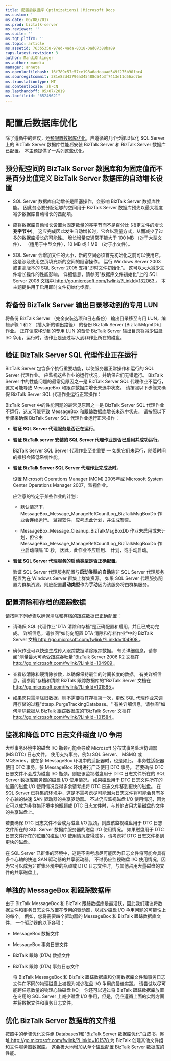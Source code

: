 ```yaml
---
title: 配置后数据库 Optimizations1 |Microsoft Docs
ms.custom: ''
ms.date: 06/08/2017
ms.prod: biztalk-server
ms.reviewer: ''
ms.suite: ''
ms.tgt_pltfrm: ''
ms.topic: article
ms.assetid: 763b5358-97ed-4ada-8318-0ad07388ba89
caps.latest.revision: 3
author: MandiOhlinger
ms.author: mandia
manager: anneta
ms.openlocfilehash: 16f789c57c57ce198a6adeaaad549f275b90fbc4
ms.sourcegitcommit: 381e83d43796a345488d54b3f7413e11d56ad7be
ms.translationtype: MT
ms.contentlocale: zh-CN
ms.lasthandoff: 05/07/2019
ms.locfileid: "65249621"
---
```

# <a name="post-configuration-database-optimizations"></a>配置后数据库优化
除了遵循中的建议，还[预配置数据库优化](../technical-guides/post-configuration-database-optimizations1.md)，应遵循的几个步骤以优化 SQL Server 上的 BizTalk Server 数据库性能*后*安装 BizTalk Server 和 BizTalk Server 数据库已配置。 本主题提供了一系列这些优化。  
  
## <a name="pre-allocate-space-for-biztalk-server-databases-and-define-auto-growth-settings-for-biztalk-server-databases-to-a-fixed-value-instead-of-a-percentage-value"></a>预分配空间的 BizTalk Server 数据库和为固定值而不是百分比值定义 BizTalk Server 数据库的自动增长设置  
  
-   SQL Server 数据库自动增长是阻塞操作，会影响 BizTalk Server 数据库性能。 因此务必要分配足够的空间用于 BizTalk Server 数据库预先以最大程度减少数据库自动增长的匹配项。  
  
-   应将数据库自动增长设置为固定数量的兆字节而不是百分比 (指定文件的增长**兆字节中**)。 这应完成因此发生自动增长时，它会以测量方式，从而减少了过多的数据库增长的可能性。 增长增量应通常不能大于 100 MB （对于大型文件）、 （适用于中型文件），10 MB 或 1 MB （对于小文件）。  
  
-   SQL Server 会增加文件的大小，新的空间必须首先初始化之前可以使用它。 这是涉及使用空页填充新的空间的阻塞操作。 运行 Windows Server 2003 或更高版本的 SQL Server 2005 支持"即时文件初始化"。 这可以大大减少文件增长操作的性能影响。 详细信息，请参阅"数据库文件初始化"上的 SQL Server 2008 文档中[ http://go.microsoft.com/fwlink/?LinkId=132063 ](http://go.microsoft.com/fwlink/?LinkId=132063)。 本主题提供用于启用即时文件初始化步骤。  
  
## <a name="move-the-backup-biztalk-server-output-directory-to-a-dedicated-lun"></a>将备份 BizTalk Server 输出目录移动到的专用 LUN  
 将备份 BizTalk Server （完全安装选项和日志备份） 输出目录移至专用 LUN，编辑步骤 1 和 2 （插入新的输出路径） 的备份 BizTalk Server [BizTalkMgmtDb] 作业。 正在读取移动到的专用 LUN 的备份 BizTalk Server 输出目录将减少磁盘 I/O 争用，运行时，该作业是通过写入到非作业所在的磁盘。  
  
## <a name="verify-the-biztalk-server-sql-agent-jobs-are-running"></a>验证 BizTalk Server SQL 代理作业正在运行  
 BizTalk Server 包含多个执行重要功能，以使服务器正常操作和运行的 SQL Server 代理作业。 应监视这些作业的运行状况，并确保它们无错运行。 BizTalk Server 中的性能问题的最常见原因之一是 BizTalk Server SQL 代理作业不运行，这又可能导致 MessageBox 和跟踪数据库增长未选中状态。 请按照以下步骤来确保 BizTalk Server SQL 代理作业运行正常操作：  
  
 BizTalk Server 中的性能问题的最常见原因之一是 BizTalk Server SQL 代理作业不运行，这又可能导致 MessageBox 和跟踪数据库增长未选中状态。 请按照以下步骤来确保 BizTalk Server SQL 代理作业运行正常操作：  
  
-   **验证 SQL Server 代理服务是否正在运行**。  
  
-   **验证 BizTalk server 安装的 SQL Server 代理作业是否已启用并成功运行**。  
  
     BizTalk Server SQL Server 代理作业至关重要 — 如果它们未运行，随着时间的推移会降低系统性能。  
  
-   **验证 BizTalk Server SQL Server 代理作业完成及时**。  
  
     设置 Microsoft Operations Manager (MOM) 2005年或 Microsoft System Center Operations Manager 2007，监视作业。  
  
     应注意的特定于某些作业的计划：  
  
    -   默认情况下，MessageBox_Message_ManageRefCountLog_BizTalkMsgBoxDb 作业会连续运行。 监视软件，应考虑此计划，并生成警告。  
  
    -   MessageBox_Message_Cleanup_BizTalkMsgBoxDb 作业未启用或未计划，但它由 MessageBox_Message_ManageRefCountLog_BizTalkMsgBoxDb 作业启动每隔 10 秒。 因此，此作业不应启用、 计划，或手动启动。  
  
-   **验证 SQL Server 代理服务的启动类型是否正确配置**。  
  
     验证 SQL Server 代理服务配置与**启动类型**的**自动**除非 SQL Server 代理服务配置为在 Windows Server 群集上群集资源。 如果 SQL Server 代理服务配置为群集资源，则应配置**启动类型**作为**手动**因为该服务将由群集服务。  
  
## <a name="configure-purging-and-archiving-of-tracking-data"></a>配置清除和存档的跟踪数据  
 请按照下列步骤以确保清除和存档的跟踪数据已正确配置：  
  
-   请确保 SQL 代理作业"DTA 清除和存档"是正确配置和启用，并且已成功完成。 详细信息，请参阅"如何向配置 DTA 清除和存档作业"中的 BizTalk Server 文档[ http://go.microsoft.com/fwlink/?LinkId=104908 ](http://go.microsoft.com/fwlink/?LinkId=104908)。  
  
-   确保作业可以快速生成传入跟踪数据清除跟踪数据。 有关详细信息，请参阅"测量最大可承受跟踪吞吐量"BizTalk Server 2006 R2 文档在[ http://go.microsoft.com/fwlink/?LinkId=104909 ](http://go.microsoft.com/fwlink/?LinkId=104909)。  
  
-   查看软清除和硬清除参数，以确保保持最佳的时间长度的数据。 有关详细信息，请参阅"存档和清除 BizTalk 跟踪数据库的"BizTalk Server 文档在[ http://go.microsoft.com/fwlink/?LinkId=101585 ](http://go.microsoft.com/fwlink/?LinkId=101585)。  
  
-   如果您只需清除旧数据，则不需要将其存档第一次，更改 SQL 代理作业来调用存储的过程"dtasp_PurgeTrackingDatabase。" 有关详细信息，请参阅"如何清除数据从 BizTalk 跟踪数据库的"BizTalk Server 文档在[ http://go.microsoft.com/fwlink/?LinkId=101584 ](http://go.microsoft.com/fwlink/?LinkId=101584)。  
  
## <a name="monitor-and-reduce-dtc-log-file-disk-io-contention"></a>监视和降低 DTC 日志文件磁盘 I/O 争用  
 大型事务环境中的磁盘 I/O 瓶颈可能会导致 Microsoft 分布式事务处理协调器 (MS DTC) 日志文件。 使用支持事务，例如 SQL Server、 MSMQ 或 MQSeries，或在多 MessageBox 环境中的适配器时，也是如此。 事务性适配器使用 DTC 事务，多 MessageBox 环境进行广泛使用 DTC 事务。 若要确保 DTC 日志文件不会成为磁盘 I/O 瓶颈，则应该监视磁盘用于 DTC 日志文件所在的 SQL Server 数据库服务器的磁盘 I/O 使用情况。 如果磁盘用于 DTC 日志文件所在的位置的磁盘 I/O 使用情况变得多余请考虑将 DTC 日志文件移到更快的磁盘。 在 SQL Server 已群集的环境中，这是不需考虑尽可能因为日志文件将可能会具有多个心轴的快速 SAN 驱动器的共享驱动器。 不过仍应监视磁盘 I/O 使用情况，因为它可以成为非群集环境中的瓶颈或 DTC 日志文件时，与其他占用大量磁盘的文件的共享磁盘上。  
  
 若要确保 DTC 日志文件不会成为磁盘 I/O 瓶颈，则应该监视磁盘用于 DTC 日志文件所在的 SQL Server 数据库服务器的磁盘 I/O 使用情况。 如果磁盘用于 DTC 日志文件所在的位置的磁盘 I/O 使用情况变得过多，请考虑将 DTC 日志文件移到更快的磁盘。  
  
 在 SQL Server 已群集的环境中，这是不需考虑尽可能因为日志文件将可能会具有多个心轴的快速 SAN 驱动器的共享驱动器。 不过仍应监视磁盘 I/O 使用情况，因为它可以成为非群集环境中的瓶颈或 DTC 日志文件时，与其他占用大量磁盘的文件的共享磁盘上。  
  
## <a name="separate-the-messagebox-and-tracking-databases"></a>单独的 MessageBox 和跟踪数据库  
 由于 BizTalk MessageBox 和 BizTalk 跟踪数据库是最活跃，因此我们建议将数据文件和事务日志文件放置在专用的驱动器，以减少磁盘 I/O 争用问题的可能性上的每个。 例如，您将需要四个驱动器的 MessageBox 和 BizTalk 跟踪数据库文件、 一个驱动器的以下各项：  
  
- MessageBox 数据文件  
  
- MessageBox 事务日志文件  
  
- BizTalk 跟踪 (DTA) 数据文件  
  
- BizTalk 跟踪 (DTA) 事务日志文件  
  
  将 BizTalk MessageBox 和 BizTalk 跟踪数据库和分离数据库文件和事务日志文件在不同的物理磁盘上被视为减少磁盘 I/O 争用的最佳实践。 请尝试以尽可能跨任意数量的物理心轴磁盘 I/O。 你还可以通过将 BizTalk 跟踪数据库放置在专用的 SQL Server 上减少磁盘 I/O 争用，但是，仍应遵循上面的实践方面并将数据文件和事务日志文件。  
  
## <a name="optimize-filegroups-for-the-biztalk-server-databases"></a>优化 BizTalk Server 数据库的文件组  
 按照中的步骤[优化文件组 Databases1](../technical-guides/optimizing-filegroups-for-the-databases1.md)和"BizTalk Server 数据库优化"白皮书，网址[ http://go.microsoft.com/fwlink/?LinkId=101578 ](http://go.microsoft.com/fwlink/?LinkId=101578)为 BizTalk 创建其他文件组和文件服务器数据库。 这会极大地增加从单个磁盘配置 BizTalk Server 数据库的性能。